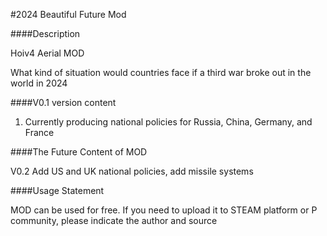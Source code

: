 #2024 Beautiful Future Mod



####Description

Hoiv4 Aerial MOD

What kind of situation would countries face if a third war broke out in the world in 2024



####V0.1 version content

1. Currently producing national policies for Russia, China, Germany, and France



####The Future Content of MOD

V0.2 Add US and UK national policies, add missile systems



####Usage Statement

MOD can be used for free. If you need to upload it to STEAM platform or P community, please indicate the author and source
